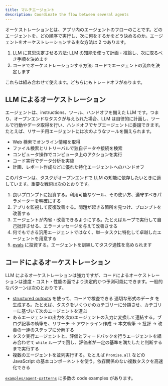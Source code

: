 ```yaml
---
title: マルチエージェント
description: Coordinate the flow between several agents
---
```


オーケストレーションとは、アプリ内のエージェントのフローのことです。どのエージェントを、どの順序で実行し、次に何をするかをどう決めるのか。エージェントをオーケストレーションする主な方法は 2 つあります。

1. LLM に意思決定させる方法: LLM の知能を使って計画・推論し、次に取るべき手順を決めます
2. コードでオーケストレーションする方法: コードでエージェントの流れを決定します

これらは組み合わせて使えます。どちらにもトレードオフがあります。

## LLM によるオーケストレーション

エージェントは、instructions、ツール、ハンドオフを備えた LLM です。つまり、オープンエンドなタスクが与えられた場合、LLM は自律的に計画し、ツールで行動やデータ取得を行い、ハンドオフでサブエージェントに委譲できます。たとえば、リサーチ用エージェントには次のようなツールを備えられます。

- Web 検索でオンライン情報を取得
- ファイル検索とリトリーバルで独自データや接続を検索
- コンピュータ操作でコンピュータ上のアクションを実行
- コード実行でデータ分析を実施
- 計画、レポート作成などに優れた特化エージェントへのハンドオフ

このパターンは、タスクがオープンエンドで LLM の知能に依存したいときに適しています。重要な戦術は次のとおりです。

1. 良いプロンプトに投資する。利用可能なツール、その使い方、遵守すべきパラメーターを明確にする
2. アプリを監視して反復改善する。問題が起きる箇所を見つけ、プロンプトを改善する
3. エージェントが内省・改善できるようにする。たとえばループで実行して自己批評させる、エラーメッセージを与えて改善させる
4. 何でもできる汎用エージェントではなく、単一タスクに特化して卓越したエージェントを用意する
5. [evals](https://platform.openai.com/docs/guides/evals) に投資する。エージェントを訓練してタスク適性を高められます

## コードによるオーケストレーション

LLM によるオーケストレーションは強力ですが、コードによるオーケストレーションは速度・コスト・性能の面でより決定的かつ予測可能にできます。一般的なパターンは次のとおりです。

- [structured outputs](https://platform.openai.com/docs/guides/structured-outputs) を使って、コードで検査できる 適切な形式のデータ を生成する。たとえば、タスクをいくつかのカテゴリーに分類させ、カテゴリーに基づいて次のエージェントを選ぶ
- あるエージェントの出力を次のエージェントの入力に変換して連結する。ブログ記事の執筆を、リサーチ → アウトライン作成 → 本文執筆 → 批評 → 改善の一連のステップに分解する
- タスク実行エージェントと、評価とフィードバックを行うエージェントを組み合わせて `while` ループで回し、評価者が一定の基準を満たしたと判断するまで実行する
- 複数のエージェントを並列実行する。たとえば `Promise.all` などの JavaScript の基本コンポーネントを使う。依存関係のない複数タスクを高速化できる

[`examples/agent-patterns`](https://github.com/openai/openai-agents-js/tree/main/examples/agent-patterns) に多数の code examples があります。
